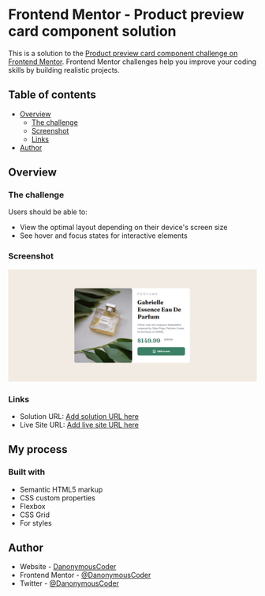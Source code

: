 # Frontend Mentor - Product preview card component solution

This is a solution to the [Product preview card component challenge on Frontend Mentor](https://www.frontendmentor.io/challenges/product-preview-card-component-GO7UmttRfa). Frontend Mentor challenges help you improve your coding skills by building realistic projects. 

## Table of contents

- [Overview](#overview)
  - [The challenge](#the-challenge)
  - [Screenshot](#screenshot)
  - [Links](#links)
- [Author](#author)



## Overview

### The challenge

Users should be able to:

- View the optimal layout depending on their device's screen size
- See hover and focus states for interactive elements

### Screenshot

![](./images/screenshot.jpeg)

 



### Links

- Solution URL: [Add solution URL here](https://github.com/DanonymousCoder/product-preview-card-component-main.github.io)
- Live Site URL: [Add live site URL here](https://danonymous.github.io/product-preview-card-component-main.github.io)

## My process

### Built with

- Semantic HTML5 markup
- CSS custom properties
- Flexbox
- CSS Grid
- For styles



## Author

- Website - [DanonymousCoder](https://github.com/DanonymousCoder)
- Frontend Mentor - [@DanonymousCoder](https://www.frontendmentor.io/profile/DanonymousCoder)
- Twitter - [@DanonymousCoder](https://www.twitter.com/DanonymousCoder)


